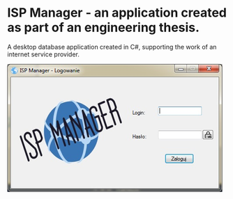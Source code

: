 # ISP Manager - an application created as part of an engineering thesis.

A desktop database application created in C#, supporting the work of an internet service provider.

![Preview](https://github.com/budzynskikarol/ISP-Manager/blob/main/Images/Logowanie.jpg)
